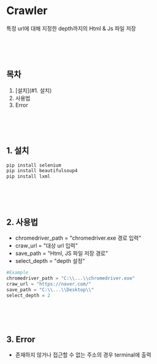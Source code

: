 # __Crawler__

특정 url에 대해 지정한 depth까지의 Html & Js 파일 저장

<br><br><br>

## 목차
1. [설치](#1. 설치)
2. 사용법
3. Error

<br><br><br>

## 1. 설치
```python
pip install selenium
pip install beautifulsoup4
pip install lxml
```

<br><br><br>

## 2. 사용법
- chromedriver_path = "chromedriver.exe 경로 입력"
- craw_url = "대상 url 입력"
- save_path = "Html, JS 파일 저장 경로"
- select_depth = "depth 설정"

```python
#Example
chromedriver_path = "C:\\...\\chromedriver.exe"
craw_url = "https://naver.com/"
save_path = "C:\\...\\Desktop\\"
select_depth = 2
```

<br><br><br>

## 3. Error
- 존재하지 않거나 접근할 수 없는 주소의 경우 terminal에 출력
